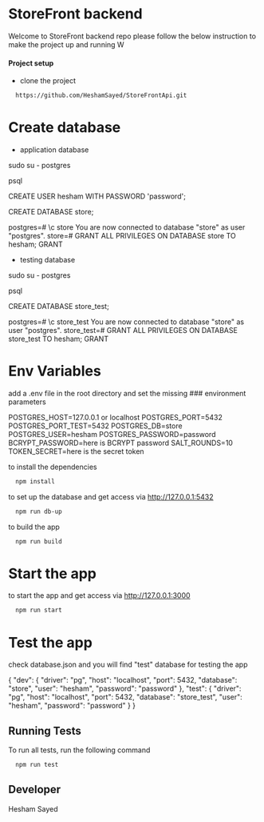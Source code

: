 # StoreFront backend

Welcome to StoreFront backend repo please follow the below instruction to make the project up and running 
W



#### Project setup

- clone the project

```bash
  https://github.com/HeshamSayed/StoreFrontApi.git
```


# Create database 

- application database

sudo su - postgres

psql

CREATE USER hesham WITH PASSWORD 'password';

CREATE DATABASE store;

postgres=# \c store
You are now connected to database "store" as user "postgres".
store=# GRANT ALL PRIVILEGES ON DATABASE store TO hesham;
GRANT

- testing database


sudo su - postgres

psql


CREATE DATABASE store_test;

postgres=# \c store_test
You are now connected to database "store" as user "postgres".
store_test=# GRANT ALL PRIVILEGES ON DATABASE store_test TO hesham;
GRANT



# Env Variables
add a .env file in the root directory and set the missing ### environment parameters

POSTGRES_HOST=127.0.0.1 or localhost
POSTGRES_PORT=5432
POSTGRES_PORT_TEST=5432
POSTGRES_DB=store
POSTGRES_USER=hesham
POSTGRES_PASSWORD=password
BCRYPT_PASSWORD=here is BCRYPT password
SALT_ROUNDS=10
TOKEN_SECRET=here is the secret token


to install the dependencies

```bash
  npm install 
```

to set up the database and get access via http://127.0.0.1:5432

```bash
  npm run db-up 
```


to build the app

```bash
  npm run build 
```


# Start the app

to start the app and get access via http://127.0.0.1:3000

```bash
  npm run start 
```



# Test the app

check database.json and you will find "test" database for testing the app


   {
        "dev": {
        "driver": "pg",
        "host": "localhost",
        "port": 5432,
        "database": "store",
        "user": "hesham",
        "password": "password"
        },
        "test": {
        "driver": "pg",
        "host": "localhost",
        "port": 5432,
        "database": "store_test",
        "user": "hesham",
        "password": "password"
        }
    }


## Running Tests

To run all tests, run the following command

```bash
  npm run test
```

## Developer

Hesham Sayed